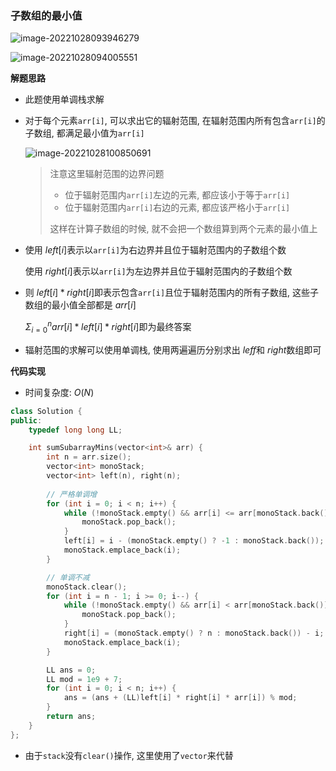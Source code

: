 ### 子数组的最小值

![image-20221028093946279](http://www.cdn.liver0377.xyz/typora/202210280939345.png)





![image-20221028094005551](http://www.cdn.liver0377.xyz/typora/202210280940590.png)

**解题思路**

- 此题使用单调栈求解

- 对于每个元素`arr[i]`, 可以求出它的辐射范围, 在辐射范围内所有包含`arr[i]`的子数组, 都满足最小值为`arr[i]`

  ![image-20221028100850691](http://www.cdn.liver0377.xyz/typora/202210281008734.png)

  > 注意这里辐射范围的边界问题
  >
  > - 位于辐射范围内`arr[i]`左边的元素, 都应该小于等于`arr[i]`
  > - 位于辐射范围内`arr[i]`右边的元素, 都应该严格小于`arr[i]`
  >
  > 这样在计算子数组的时候, 就不会把一个数组算到两个元素的最小值上
  
- 使用 $left[i]$表示以`arr[i]`为右边界并且位于辐射范围内的子数组个数

  使用 $right[i]$表示以`arr[i]`为左边界并且位于辐射范围内的子数组个数

- 则 $left[i] * right[i]$即表示包含`arr[i]`且位于辐射范围内的所有子数组, 这些子数组的最小值全部都是 $arr[i]$

   $\Sigma_{i = 0}^n {arr[i] * left[i] * right[i]}$即为最终答案

- 辐射范围的求解可以使用单调栈, 使用两遍遍历分别求出 $leff$和 $right$数组即可



**代码实现**

- 时间复杂度: $O(N)$

```cc
class Solution {
public:
    typedef long long LL;

    int sumSubarrayMins(vector<int>& arr) {
        int n = arr.size();
        vector<int> monoStack;
        vector<int> left(n), right(n);
       
        // 严格单调增
        for (int i = 0; i < n; i++) {
            while (!monoStack.empty() && arr[i] <= arr[monoStack.back()]) {
                monoStack.pop_back();
            }
            left[i] = i - (monoStack.empty() ? -1 : monoStack.back());
            monoStack.emplace_back(i);
        }

        // 单调不减
        monoStack.clear();
        for (int i = n - 1; i >= 0; i--) {
            while (!monoStack.empty() && arr[i] < arr[monoStack.back()]) {
                monoStack.pop_back();
            }
            right[i] = (monoStack.empty() ? n : monoStack.back()) - i;
            monoStack.emplace_back(i);
        }

        LL ans = 0;
        LL mod = 1e9 + 7;
        for (int i = 0; i < n; i++) {
            ans = (ans + (LL)left[i] * right[i] * arr[i]) % mod; 
        }
        return ans;
    }
};
```

- 由于`stack`没有`clear()`操作, 这里使用了`vector`来代替
